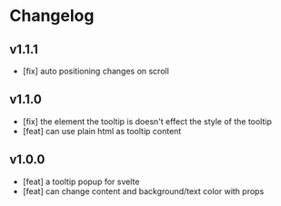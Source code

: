 # **Changelog**

## **v1.1.1**

-   [fix] auto positioning changes on scroll

## **v1.1.0**

-   [fix] the element the tooltip is doesn't effect the style of the tooltip
-   [feat] can use plain html as tooltip content

## **v1.0.0**

-   [feat] a tooltip popup for svelte
-   [feat] can change content and background/text color with props
